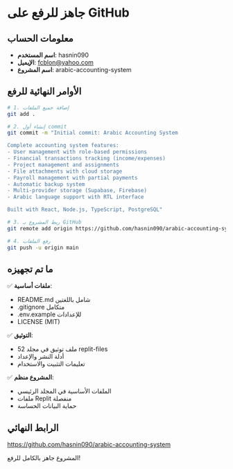 # جاهز للرفع على GitHub

## معلومات الحساب
- **اسم المستخدم**: hasnin090
- **الإيميل**: fcblon@yahoo.com
- **اسم المشروع**: arabic-accounting-system

## الأوامر النهائية للرفع

```bash
# 1. إضافة جميع الملفات
git add .

# 2. إنشاء أول commit
git commit -m "Initial commit: Arabic Accounting System

Complete accounting system features:
- User management with role-based permissions
- Financial transactions tracking (income/expenses) 
- Project management and assignments
- File attachments with cloud storage
- Payroll management with partial payments
- Automatic backup system
- Multi-provider storage (Supabase, Firebase)
- Arabic language support with RTL interface

Built with React, Node.js, TypeScript, PostgreSQL"

# 3. ربط المشروع بـ GitHub
git remote add origin https://github.com/hasnin090/arabic-accounting-system.git

# 4. رفع الملفات
git push -u origin main
```

## ما تم تجهيزه

✅ **ملفات أساسية**:
- README.md شامل باللغتين
- .gitignore متكامل  
- .env.example للإعدادات
- LICENSE (MIT)

✅ **التوثيق**:
- 52 ملف توثيق في مجلد replit-files
- أدلة النشر والإعداد
- تعليمات التثبيت والاستخدام

✅ **المشروع منظم**:
- الملفات الأساسية في المجلد الرئيسي
- ملفات Replit منفصلة
- حماية البيانات الحساسة

## الرابط النهائي
https://github.com/hasnin090/arabic-accounting-system

المشروع جاهز بالكامل للرفع!